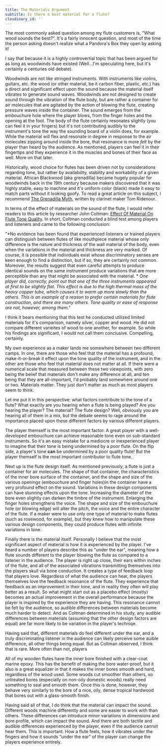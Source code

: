 ```yaml
---
title: The Materials Argument
subtitle: Is there a best material for a flute?
cloudinary_id: ''
---
```


The most commonly asked question among my flute customers is, "What wood sounds the best?".  It's a fairly innocent question, and most of the time the person asking doesn't realize what a Pandora's Box they open by asking it!

I say that because it is a highly controvertial topic that has been argued for as long as woodwinds have existed (Well...I'm speculating here, but it's certainly a centuries old debate).

Woodwinds are not like stringed instruments.  With instruments like violins, guitars, etc. the wood (or other material, be it carbon fiber, plastic, etc.) has a direct and significant effect upon the sound because the material itself vibrates to generate sound waves.  Woodwinds are not designed to create sound through the vibration of the flute body, but are rather a container for air molecules that are agitated by the action of blowing the flute, creating pressure waves inside the container.  The sound emerges from the embouchure hole where the player blows, from the finger holes and the opening at the foot.  The body of the flute certainly resonates slightly (you can feel it in your fingers) but it's not contributing audibly to the instrument's tone the way the sounding board of a violin does, for example. While the material will flex and resonate in degree in response to the air molecules zipping around inside the bore, that resonance is more *felt* by the player than heard by the audience.   As mentioned, players can feel it in their fingertips and they experience it in the muscles and bones of their face as well.  More on that later.

Historically, wood choice for flutes has been driven not by considerations regarding tone, but rather by availability, stability and workability of a given material.  African Blackwood (aka grenadilla) became hugely popular for woodwinds back in the 19th century because makers discovered that it was highly stable, easy to machine and it's uniform color (black) made it easy to match parts without it looking goofy.  To read a great article on this subject, I recommend [The Grenadilla Myth](http://ridenourclarinetproducts.com/the-grenadilla-myth.html), written by clarinet maker Tom Ridenour.

In terms of the effect of materials on the sound of the flute, I would refer readers to this article by researcher John Coltman: [Effect Of Material On Flute Tone Quality](https://ccrma.stanford.edu/marl/Coltman/documents/Coltman-1.06.pdf).  In short, Coltman conducted a blind test among players and listeners and came to the following conclusion:

"*No evidence has been found that experienced listeners or trained players can distinguish between flutes of like mouthpiece material whose only difference is the nature and thickness of the wall material of the body, even when the variations in the material and thickness are very marked.  Of course, it is possible that individuals exist whose discriminatory senses are keen enough to find a distinction, but if so, they are certainly not common.  Moreover, the results suggest that even careful attempts to produce identical sounds on the same instrument produce variations that are more perceptible than any that might be associated with the material.
*
*One player did, correctly, point out that one of the three instruments appeared at first to be slightly flat.  This effect is due to the high thermal mass of the heavy copper tube, which causes it to warm up more slowly than the others.  This is an example of a reason to prefer certain materials for flute construction, and there are many others.  Tone quality or ease of response are not, however, among them*."

I think it bears mentioning that this test he conducted utilized limited materials for it's comparison, namely silver, copper and wood.  He did not compare different varieites of wood to one another, for example.  So while his findings are significant, I would not call them conclusive.  Compelling, certainly.

My own experience as a maker lands me somewhere between two different camps.  In one, there are those who feel that the material has a profound, make-it-or-break it effect upon the tone quality of the instrument, and in the other are those who feel that material does not matter at all.   If there were a numerical scale that measured between these two viewpoints, with zero being the belief that materials don't make any difference at all, and ten being that they are all-important, I'd probably land somewhere around one or two.   Materials matter.  They just don't matter as much as most players seem to think.

Let me put it in this perspective: what factors contribute to the tone of a flute? What exactly are you hearing when a flute is being played? Are you hearing the player? The material? The flute design?  Well, obviously you are hearing all of them in a mix, but the debate seems to rage around the importance placed upon these different factors by various different players.

The player themself is the most important factor.  A great player with a well-developed embouchure can achieve reasonable tone even on sub-standard instruments.  So it's an easy mistake for a mediocre or inexperienced player to imagine that their tone is being undermined by a poor flute.  On the flip side, a player's tone **can** be undermined by a poor quality flute!  But the player themself is the most important contributor to flute tone.

Next up is the flute design itself.  As mentioned previously, a flute is just a container for air molecules.  The shape of that container, the characteristics of the inner bore surface of the container, and the shape and size of the various openings (embouchure and finger holes)in the container have a very profound effect on the sound.  Variations in these design components can have stunning effects upon the tone.  Increasing the diameter of the bore even slightly can darken the timbre of the instrument.  Enlarging the finger holes strengthens the voice.  The shape and size of the embouchure hole (or blowing edge) will alter the pitch, the voice and the entire character of the flute.  If a maker were to use only one type of material to make flutes (such as rosewood, for example), but they knew how to manipulate these various design components, they could produce flutes with infinite variations in tone.  

Finally there is the material itself.  Personally I believe that the most significant aspect of material is how it is experienced by the player.  I've heard a number of players describe this as "under the ear", meaning how a flute sounds different to the player blowing the flute as compared to a listener in the audience.  The player is right up close, their ears within inches of the flute, and all of the associated vibrations transmitting themselves into the players skull via bone conduction.  It creates a type of feedback loop that players love.  Regardless of what the audience can hear, the players themselves love the feedback resonance of the flute.  They experience that feedback as an improvement in their tone, and in reality they often will play better as a result.  So what might start out as a placebo effect (mostly) becomes an actual improvement in the overall performance because the player is inspired by the experience they are having.  This resonance cannot be felt by the audience, so audible differences between materials become much harder to detect.  And as Coltman determined in his study, any audible differences between materials (assuming that the other design factors are equal) are far more likely to be variation in the player's techniqe.

Having said that, different materials do feel different under the ear, and a truly discriminating listener in the audience can likely perceive some auible difference, all other things being equal.  But as Coltman observed, I think that is rare.  More often than not, players











All of my wooden flutes have the inner bore finished with a clear-coat marine epoxy.  This has the benefit of making the bore water-proof, but it also is a great equalizer in that it makes the inner bores smooth and hard, regardless of the wood used.  Some woods cut smoother than others, so untreated bores (especially on non-oily domestic woods) really need something to seal and smooth them.  Once this is done, however, they behave very similarly to the bore of a nice, oily, dense tropical hardwood that bores out with a glass-smooth finish.

Having said all of that, I do think that the material can impact the sound.  Different woods machine differently and some are easier to work with than others.   These differences can introduce minor variations in dimensions and bore profile, which can impact the sound.  And there are both tactile and audible differences experienced by the player, even if the audience cannot hear them.  This is important.  How a flute feels, how it vibrates under the fingers and how it sounds “under the ear” of the player can change the players experience entirely.